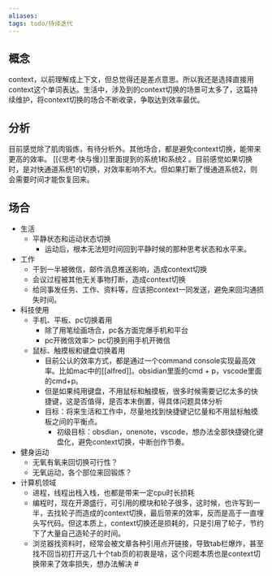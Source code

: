 ```yaml
---
aliases: 
tags: todo/持续迭代
---
```


## 概念

context，以前理解成上下文，但总觉得还是差点意思。所以我还是选择直接用context这个单词表达。生活中，涉及到的context切换的场景可太多了，这篇持续维护，将context切换的场合不断收录，争取达到效率最优。

## 分析

目前感觉除了肌肉锻炼，有待分析外。其他场合，都是避免context切换，能带来更高的效率。
[[《思考·快与慢》]]里面提到的系统1和系统2 。目前感觉如果切换时，是对快通道系统1的切换，对效率影响不大。但如果打断了慢通道系统2，则会需要时间才能恢复回来。

## 场合

- 生活
	- 平静状态和运动状态切换
		- 运动后，根本无法短时间回到平静时候的那种思考状态和水平来。
- 工作
	- 干到一半被微信，邮件消息推送影响，造成context切换
	- 会议过程被其他无关事物打断，造成context切换
	- 给同事发任务、工作、资料等，应该把context一同发送，避免来回沟通损失时间。
- 科技使用
	- 手机、平板、pc切换着用
		- 除了用笔绘画场合，pc各方面完爆手机和平台
		- pc开微信效率＞ pc切换到用手机开微信
	- 鼠标、触摸板和键盘切换着用
		- 目前公认的效率方式，都是通过一个command console实现最高效率。比如mac中的[[alfred]]。obsidian里面的cmd + p，vscode里面的cmd+p。
		- 但是如果纯用键盘，不用鼠标和触摸板，很多时候需要记忆太多的快捷键，这是否值得，是否本末倒置，得具体问题具体分析
		- 目标：将来生活和工作中，尽量地找到快捷键记忆量和不用鼠标触摸板之间的平衡点。
			- 初级目标：obsdian，onenote，vscode，想办法全部快捷键化键盘化，避免context切换，中断创作节奏。
- 健身运动
	- 无氧有氧来回切换可行性？
	- 无氧运动，各个部位来回锻炼？
- 计算机领域
	- 进程，线程出栈入栈，也都是带来一定cpu时长损耗
	- 编程时，现在开源盛行，可引用的模块和轮子很多，这时候，也许写到一半，去找轮子而造成的context切换，最后带来的效率，反而是高于一直埋头写代码。但这本质上，context切换还是损耗的，只是引用了轮子，节约下了大量自己造轮子的时间。
	- 浏览器找资料时，经常会被文章各种引用点开链接，导致tab栏爆炸，甚至找不回当初打开这几十个tab页的初衷是啥，这个问题本质也是context切换带来了效率损失，想办法解决 #
